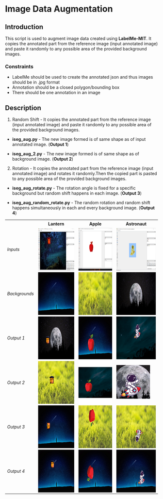 # Image Data Augmentation

## Introduction

This script is used to augment image data created using **LabelMe-MIT**. It copies the annotated part from the reference image (input annotated image) and paste it randomly to any possible area of the provided background images. 

### Constraints 

- LabelMe should be used to create the annotated json and thus images should be in .jpg format
- Annotation should be a closed polygon/bounding box  
- There should be one annotation in an image

## Description

1. Random Shift - It copies the annotated part from the reference image (input annotated image) and paste it randomly to any possible area of the provided background images. 

- **iseg_aug.py** - The new image formed is of same shape as of input annotated image. (**Output 1**)

- **iseg_aug_2.py** - The new image formed is of same shape as of background image. (**Output 2**)
  
2. Rotation - It copies the annotated part from the reference image (input annotated image) and rotates it randomly.Then the copied part is pasted to any possible area of the provided background images.

- **iseg_aug_rotate.py** - The rotation angle is fixed for a specific background but random shift happens in each image. (**Output 3**)
 
- **iseg_aug_random_rotate.py** - The random rotation and random shift happens simultaneously in each and every background image. (**Output 4**)

<table>

<tr>
<th>&nbsp;</th>
<th>Lantern</th>
<th>Apple</th>
<th>Astronaut</th>
</tr>

<!-- Line 1: Inputs -->
<tr>
<td><em>Inputs</em></td>
<td><img align="left" width="250px"  height = "141px" src="https://github.com/ParulParima/LabelMe-Image-Data-Augment-/blob/main/Images/1.png?raw=true" /></td>
<td><img align="left" width="250px" height = "141px" src="https://github.com/ParulParima/LabelMe-Image-Data-Augment-/blob/main/Images/2.png?raw=true" /></td>
<td><img align="left" width="250px" height = "141px" src="https://github.com/ParulParima/LabelMe-Image-Data-Augment-/blob/master/Images/3.png?raw=true"/></td>
</tr>

<!-- Line 2: Backgrounds -->
<tr>
<td><em>Backgrounds</em></td>
<td><img align="left" width="250px" height="141px" src="https://github.com/ParulParima/LabelMe-Image-Data-Augment-/blob/master/background_images/b1.jpg?raw=true" /></td>
<td><img align="left" width="250px" height="141px" src="https://github.com/ParulParima/LabelMe-Image-Data-Augment-/blob/master/background_images/b2.jpg?raw=true" /></td>
<td><img align="left" width="250px" height="141px" src="https://github.com/ParulParima/LabelMe-Image-Data-Augment-/blob/master/background_images/b3.jpg?raw=true" /></td>
</tr>

<!-- Line 3: Output 1 -->
<tr>
<td><em>Output 1</em></td>
<td><img align="left" width="250px" height="141px" src="https://github.com/ParulParima/LabelMe-Image-Data-Augment-/blob/master/Gifs/Bg_Img_Lantern_33.gif?raw=true"/></td>
<td><img align="left" width="250px" height="141px" src="https://github.com/ParulParima/LabelMe-Image-Data-Augment-/blob/master/Gifs/Bg_Img_Apple_33.gif?raw=true"/></td>
<td><img align="left" width="250px" height="141px" src="https://github.com/ParulParima/LabelMe-Image-Data-Augment-/blob/master/Gifs/Bg_Img_Astronaut_33.gif?raw=true"/></td>
</tr>

<!-- Line 4: Output 2 -->
<tr>
<td><em>Output 2</em></td>
<td><img align="left" width="250px" height="141px" src="https://github.com/ParulParima/LabelMe-Image-Data-Augment-/blob/master/Gifs/Anno_Img_Lantern_33.gif?raw=true"/></td>
<td><img align="left" width="250px" height="141px" src="https://github.com/ParulParima/LabelMe-Image-Data-Augment-/blob/master/Gifs/Anno_Img_Apple_33.gif?raw=true"/></td>
<td><img align="centre" src="https://github.com/ParulParima/LabelMe-Image-Data-Augment-/blob/master/Gifs/Anno_Img_Astronaut_33.gif?raw=true"/></td>
</tr>

<!-- Line 5: Output 3 -->
<tr>
<td><em>Output 3</em></td>
<td><img align="left" width="250px" height="141px" src="https://github.com/ParulParima/LabelMe-Image-Data-Augment-/blob/master/Gifs/Rotation_Lantern_33.gif?raw=true"/></td>
<td><img align="left" width="250px" height="141px" src="https://github.com/ParulParima/LabelMe-Image-Data-Augment-/blob/master/Gifs/Rotation_Apple_33.gif?raw=true"/></td>
<td><img align="left" width="250px" height="141px" src="https://github.com/ParulParima/LabelMe-Image-Data-Augment-/blob/master/Gifs/Rotation_Astronaut_33.gif?raw=true"/></td>
</tr>

<!-- Line 6: Output 4 -->
<tr>
<td><em>Output 4</em></td>
<td><img align="left" width="250px" height="141px" src="https://github.com/ParulParima/LabelMe-Image-Data-Augment-/blob/master/Gifs/Random_Rotation_Lantern_33.gif?raw=true"/></td>
<td><img align="left" width="250px" height="141px" src="https://github.com/ParulParima/LabelMe-Image-Data-Augment-/blob/master/Gifs/Random_Rotation_Apple_33.gif?raw=true"/></td>
<td><img align="left" width="250px" height="141px" src="https://github.com/ParulParima/LabelMe-Image-Data-Augment-/blob/master/Gifs/Random_Rotation_Astronaut_33.gif?raw=true"/></td>
</tr>

</table>